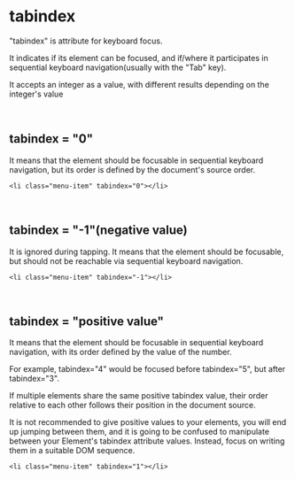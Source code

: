 # tabindex

"tabindex" is attribute for keyboard focus.

It indicates if its element can be focused, and if/where it participates in sequential keyboard navigation(usually with the "Tab" key).

It accepts an integer as a value, with different results depending on the integer's value

<br>

## tabindex = "0"

It means that the element should be focusable in sequential keyboard navigation, but its order is defined by the document's source order.

```
<li class="menu-item" tabindex="0"></li>
```

<br>

## tabindex = "-1"(negative value)

It is ignored during tapping.
It means that the element should be focusable, but should not be reachable via sequential keyboard navigation.

```
<li class="menu-item" tabindex="-1"></li>
```

<br>

## tabindex = "positive value"

It means that the element should be focusable in sequential keyboard navigation, with its order defined by the value of the number.

For example, tabindex="4" would be focused before tabindex="5", but after tabindex="3". 

If multiple elements share the same positive tabindex value, their order relative to each other follows their position in the document source.

It is not recommended to give positive values to your elements, you will end up jumping between them, and it is going to be confused to manipulate between your Element's tabindex attribute values. Instead, focus on writing them in a suitable DOM sequence.

```
<li class="menu-item" tabindex="1"></li>
```